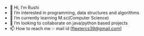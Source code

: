 - 👋 Hi, I’m Rushi
- 👀 I’m interested in programming, data structures and algorithms
- 🌱 I’m currently learning M.sc(Computer Science) 
- 💞️ I’m looking to collaborate on java/python based projects
- 📫 How to reach me :- mail id [flextercs39@gmail.com]

<!---
flexter9/flexter9 is a ✨ special ✨ repository because its `README.md` (this file) appears on your GitHub profile.
You can click the Preview link to take a look at your changes.
--->
